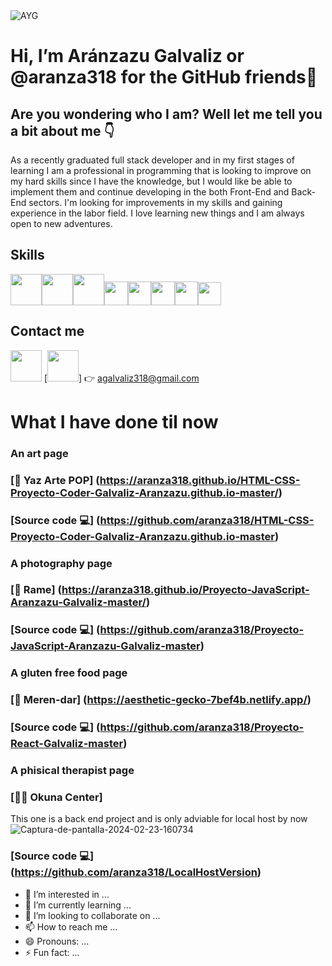 <img src="https://i.ibb.co/mhvJKmd/AYG.png" alt="AYG" border="0">

# Hi, I’m Aránzazu Galvaliz or @aranza318 for the GitHub friends👋
## Are you wondering who I am? Well let me tell you a bit about me 👇 
As a recently graduated full stack developer and in my first stages of
learning I am a professional in programming that is looking to improve
on my hard skills since I have the knowledge, but I would like be able
to implement them and continue developing in the both Front-End and
Back-End sectors. I'm looking for improvements in my skills and
gaining experience in the labor field. I love learning new things and I
am always open to new adventures.
## Skills
<img src="https://logowik.com/content/uploads/images/492_html5.jpg" width="50px"><img src="https://logowik.com/content/uploads/images/123_css3.jpg" width="50px"><img src="https://logowik.com/content/uploads/images/git6963.jpg" width="50px"><img src="https://i.pinimg.com/736x/98/0b/a0/980ba07956ccfdf81b5060b1795cdcad.jpg"  height="37.5px"><img src="https://res.cloudinary.com/hevo/image/upload/c_scale,w_448,h_358/f_webp,q_auto/v1685810016/hevo-blog-3/MongoDB-sm-logo-500x400-1.gif?_i=AA" height="37.5px"><img src="https://logowik.com/content/uploads/images/nodejs.jpg" height="37.5px"><img src="https://encrypted-tbn0.gstatic.com/images?q=tbn:ANd9GcTc3J91VzfqpnZUK4cTrlDPprA7ncKv_tlDuAJ-8tf6xg&s" height="37.4px"><img src="https://i.pinimg.com/474x/5c/6e/62/5c6e624d2a5aab89cd92ed97102b39c4.jpg" height="37.3px">
## Contact me 
[<img src="https://static.vecteezy.com/system/resources/previews/018/930/587/original/linkedin-logo-linkedin-icon-transparent-free-png.png" width= "50px">](https://www.linkedin.com/in/aranzazu-galvaliz-11bb87266/)
[<img src="https://static.vecteezy.com/system/resources/previews/016/716/465/original/gmail-icon-free-png.png" width= "50px">]
👉 agalvaliz318@gmail.com
# What I have done til now
### An art page
### [🎨 Yaz Arte POP] (https://aranza318.github.io/HTML-CSS-Proyecto-Coder-Galvaliz-Aranzazu.github.io-master/)
### [Source code 💻] (https://github.com/aranza318/HTML-CSS-Proyecto-Coder-Galvaliz-Aranzazu.github.io-master)

### A photography page
### [📸 Rame] (https://aranza318.github.io/Proyecto-JavaScript-Aranzazu-Galvaliz-master/)
### [Source code 💻] (https://github.com/aranza318/Proyecto-JavaScript-Aranzazu-Galvaliz-master)

### A gluten free food page
### [🥯 Meren-dar] (https://aesthetic-gecko-7bef4b.netlify.app/)
### [Source code 💻] (https://github.com/aranza318/Proyecto-React-Galvaliz-master)

### A phisical therapist page
### [💆‍♀️ Okuna Center]
This one is a back end project and is only adviable for local host by now 
<img src="https://i.ibb.co/FbP0BSN/Captura-de-pantalla-2024-02-23-160734.png" alt="Captura-de-pantalla-2024-02-23-160734" border="0">
### [Source code 💻] (https://github.com/aranza318/LocalHostVersion)


- 👀 I’m interested in ...
- 🌱 I’m currently learning ...
- 💞️ I’m looking to collaborate on ...
- 📫 How to reach me ...
- 😄 Pronouns: ...
- ⚡ Fun fact: ...

<!---
aranza318/aranza318 is a ✨ special ✨ repository because its `README.md` (this file) appears on your GitHub profile.
You can click the Preview link to take a look at your changes.
--->

